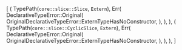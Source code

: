 [
    (
        TypePath(`core::slice::Slice`, `Extern`),
        Err(
            DeclarativeTypeError::Original(
                OriginalDeclarativeTypeError::ExternTypeHasNoConstructor,
            ),
        ),
    ),
    (
        TypePath(`core::slice::CyclicSlice`, `Extern`),
        Err(
            DeclarativeTypeError::Original(
                OriginalDeclarativeTypeError::ExternTypeHasNoConstructor,
            ),
        ),
    ),
]